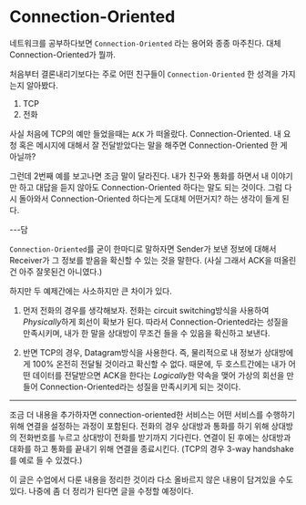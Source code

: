 # Connection-Oriented

네트워크를 공부하다보면 `Connection-Oriented` 라는 용어와 종종 마주친다. 대체 Connection-Oriented가 뭘까.

처음부터 결론내리기보다는 주로 어떤 친구들이 `Connection-Oriented` 한 성격을 가지는지 알아봤다. 

1. TCP
2. 전화

사실 처음에 TCP의 예만 들었을때는 `ACK` 가 떠올랐다. Connection-Oriented. 내 요청 혹은 메시지에 대해서 잘 전달받았다는 말을 해주면 Connection-Oriented 한 게 아닐까?

그런데 2번째 예를 보고나면 조금 말이 달라진다. 내가 친구와 통화를 하면서 내 이야기만 하고 대답을 듣지 않아도 Connection-Oriented 하다는 말도 되는 것이다. 그럼 다시 돌아와서 Connection-Oriented 하다는게 도대체 어떤거지? 하는 생각이 들게 된다.

---담

`Connection-Oriented`를 굳이 한마디로 말하자면 Sender가 보낸 정보에 대해서 Receiver가 그 정보를 받음을 확신할 수 있는 것을 말한다. (사실 그래서 ACK을 떠올린건 아주 잘못된건 아니였다.)
	
하지만 두 예제간에는 사소하지만 큰 차이가 있다.

1. 먼저 전화의 경우를 생각해보자. 전화는 circuit switching방식을 사용하여 *Physically*하게 회선이 확보가 된다. 따라서 Connection-Oriented라는 성질을 만족시키며, 내가 한 말을 상대방이 무조건 들을 수 있음을 확신하고 보낸다.

2. 반면 TCP의 경우, Datagram방식을 사용한다. 즉, 물리적으로 내 정보가 상대방에게 100% 온전히 전달될 것이라고 확신할 수 없다. 때문에, 두 호스트간에는 내가 어떤 데이터를 전달받으면 ACK을 한다는 *Logically*한 약속을 맺어 가상의 회선을 만들어 Connection-Oriented라는 성질을 만족시키게 되는 것이다.

---

조금 더 내용을 추가하자면 connection-oriented한 서비스는 어떤 서비스를 수행하기 위해 연결을 설정하는 과정이 포함된다. 전화의 경우 상대방과 통화를 하기 위해 상대방의 전화번호를 누르고 상대방이 전화를 받기까지 기다린다. 연결이 된 후에는 상대방과 대화를 하고 통화를 끝내기 위해 연결을 종료시킨다. (TCP의 경우 3-way handshake를 예로 들 수 있겠다.)

이 글은 수업에서 다룬 내용을 정리한 것이라 다소 올바르지 않은 내용이 담겨있을 수도 있다. 나중에 좀 더 정리가 된다면 글을 수정할 예정이다.
